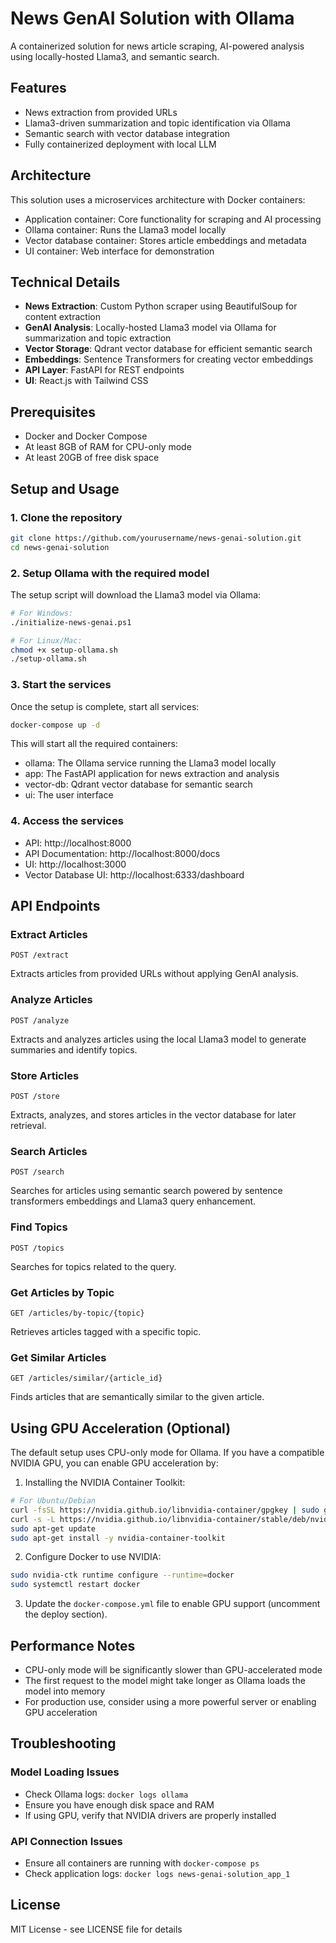 # News GenAI Solution with Ollama

A containerized solution for news article scraping, AI-powered analysis using locally-hosted Llama3, and semantic search.

## Features
- News extraction from provided URLs
- Llama3-driven summarization and topic identification via Ollama
- Semantic search with vector database integration
- Fully containerized deployment with local LLM

## Architecture
This solution uses a microservices architecture with Docker containers:
- Application container: Core functionality for scraping and AI processing
- Ollama container: Runs the Llama3 model locally
- Vector database container: Stores article embeddings and metadata
- UI container: Web interface for demonstration

## Technical Details
- **News Extraction**: Custom Python scraper using BeautifulSoup for content extraction
- **GenAI Analysis**: Locally-hosted Llama3 model via Ollama for summarization and topic extraction
- **Vector Storage**: Qdrant vector database for efficient semantic search
- **Embeddings**: Sentence Transformers for creating vector embeddings
- **API Layer**: FastAPI for REST endpoints
- **UI**: React.js with Tailwind CSS

## Prerequisites
- Docker and Docker Compose
- At least 8GB of RAM for CPU-only mode
- At least 20GB of free disk space

## Setup and Usage

### 1. Clone the repository
```bash
git clone https://github.com/yourusername/news-genai-solution.git
cd news-genai-solution
```

### 2. Setup Ollama with the required model
The setup script will download the Llama3 model via Ollama:

```bash
# For Windows:
./initialize-news-genai.ps1

# For Linux/Mac:
chmod +x setup-ollama.sh
./setup-ollama.sh
```

### 3. Start the services
Once the setup is complete, start all services:

```bash
docker-compose up -d
```

This will start all the required containers:
- ollama: The Ollama service running the Llama3 model locally
- app: The FastAPI application for news extraction and analysis
- vector-db: Qdrant vector database for semantic search
- ui: The user interface

### 4. Access the services
- API: http://localhost:8000
- API Documentation: http://localhost:8000/docs
- UI: http://localhost:3000
- Vector Database UI: http://localhost:6333/dashboard

## API Endpoints

### Extract Articles
```
POST /extract
```
Extracts articles from provided URLs without applying GenAI analysis.

### Analyze Articles
```
POST /analyze
```
Extracts and analyzes articles using the local Llama3 model to generate summaries and identify topics.

### Store Articles
```
POST /store
```
Extracts, analyzes, and stores articles in the vector database for later retrieval.

### Search Articles
```
POST /search
```
Searches for articles using semantic search powered by sentence transformers embeddings and Llama3 query enhancement.

### Find Topics
```
POST /topics
```
Searches for topics related to the query.

### Get Articles by Topic
```
GET /articles/by-topic/{topic}
```
Retrieves articles tagged with a specific topic.

### Get Similar Articles
```
GET /articles/similar/{article_id}
```
Finds articles that are semantically similar to the given article.

## Using GPU Acceleration (Optional)

The default setup uses CPU-only mode for Ollama. If you have a compatible NVIDIA GPU, you can enable GPU acceleration by:

1. Installing the NVIDIA Container Toolkit:
```bash
# For Ubuntu/Debian
curl -fsSL https://nvidia.github.io/libnvidia-container/gpgkey | sudo gpg --dearmor -o /usr/share/keyrings/nvidia-container-toolkit-keyring.gpg
curl -s -L https://nvidia.github.io/libnvidia-container/stable/deb/nvidia-container-toolkit.list | sed 's#deb https://#deb [signed-by=/usr/share/keyrings/nvidia-container-toolkit-keyring.gpg] https://#g' | sudo tee /etc/apt/sources.list.d/nvidia-container-toolkit.list
sudo apt-get update
sudo apt-get install -y nvidia-container-toolkit
```

2. Configure Docker to use NVIDIA:
```bash
sudo nvidia-ctk runtime configure --runtime=docker
sudo systemctl restart docker
```

3. Update the `docker-compose.yml` file to enable GPU support (uncomment the deploy section).

## Performance Notes
- CPU-only mode will be significantly slower than GPU-accelerated mode
- The first request to the model might take longer as Ollama loads the model into memory
- For production use, consider using a more powerful server or enabling GPU acceleration

## Troubleshooting

### Model Loading Issues
- Check Ollama logs: `docker logs ollama`
- Ensure you have enough disk space and RAM
- If using GPU, verify that NVIDIA drivers are properly installed

### API Connection Issues
- Ensure all containers are running with `docker-compose ps`
- Check application logs: `docker logs news-genai-solution_app_1`

## License
MIT License - see LICENSE file for details